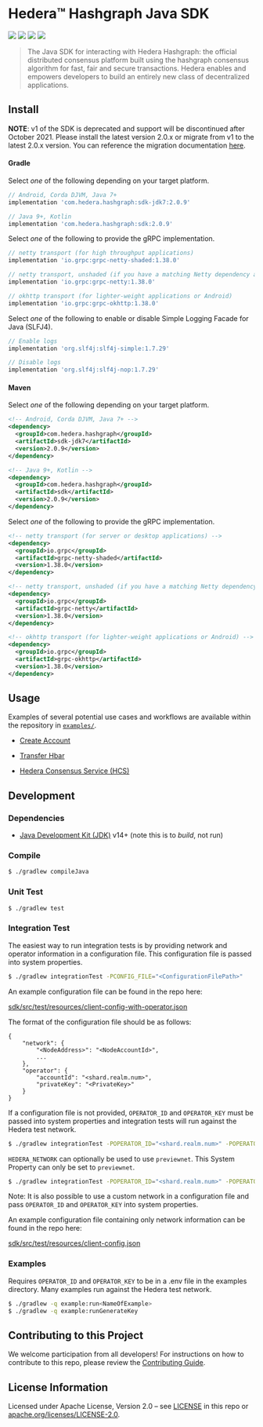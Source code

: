 # Hedera™ Hashgraph Java SDK

![](https://img.shields.io/badge/java-7%2B-blue?style=flat-square)
![](https://img.shields.io/badge/android-19%2B-blue?style=flat-square)
[![](https://img.shields.io/github/workflow/status/hashgraph/hedera-sdk-java/Java/develop?style=flat-square)](https://github.com/hashgraph/hedera-sdk-java/actions)
[![](https://img.shields.io/maven-central/v/com.hedera.hashgraph/sdk/2?label=maven&style=flat-square)](https://search.maven.org/artifact/com.hedera.hashgraph/sdk)

> The Java SDK for interacting with Hedera Hashgraph: the official distributed
> consensus platform built using the hashgraph consensus algorithm for fast,
> fair and secure transactions. Hedera enables and empowers developers to
> build an entirely new class of decentralized applications.

## Install

**NOTE**: v1 of the SDK is deprecated and support will be discontinued after October 2021. Please install the latest version 2.0.x or migrate from v1 to the latest 2.0.x version. You can reference the migration documentation [here](https://github.com/hashgraph/hedera-sdk-java/blob/master/MIGRATING_V1.md).

#### Gradle

Select _one_ of the following depending on your target platform.

```groovy
// Android, Corda DJVM, Java 7+
implementation 'com.hedera.hashgraph:sdk-jdk7:2.0.9'

// Java 9+, Kotlin
implementation 'com.hedera.hashgraph:sdk:2.0.9'
```

Select _one_ of the following to provide the gRPC implementation.

```groovy
// netty transport (for high throughput applications)
implementation 'io.grpc:grpc-netty-shaded:1.38.0'

// netty transport, unshaded (if you have a matching Netty dependency already)
implementation 'io.grpc:grpc-netty:1.38.0'

// okhttp transport (for lighter-weight applications or Android)
implementation 'io.grpc:grpc-okhttp:1.38.0'
```

Select _one_ of the following to enable or disable Simple Logging Facade for Java (SLFJ4).

```groovy
// Enable logs
implementation 'org.slf4j:slf4j-simple:1.7.29'

// Disable logs
implementation 'org.slf4j:slf4j-nop:1.7.29'

```



#### Maven

Select _one_ of the following depending on your target platform.

```xml
<!-- Android, Corda DJVM, Java 7+ -->
<dependency>
  <groupId>com.hedera.hashgraph</groupId>
  <artifactId>sdk-jdk7</artifactId>
  <version>2.0.9</version>
</dependency>

<!-- Java 9+, Kotlin -->
<dependency>
  <groupId>com.hedera.hashgraph</groupId>
  <artifactId>sdk</artifactId>
  <version>2.0.9</version>
</dependency>
```

Select _one_ of the following to provide the gRPC implementation.

```xml
<!-- netty transport (for server or desktop applications) -->
<dependency>
  <groupId>io.grpc</groupId>
  <artifactId>grpc-netty-shaded</artifactId>
  <version>1.38.0</version>
</dependency>

<!-- netty transport, unshaded (if you have a matching Netty dependency already) -->
<dependency>
  <groupId>io.grpc</groupId>
  <artifactId>grpc-netty</artifactId>
  <version>1.38.0</version>
</dependency>

<!-- okhttp transport (for lighter-weight applications or Android) -->
<dependency>
  <groupId>io.grpc</groupId>
  <artifactId>grpc-okhttp</artifactId>
  <version>1.38.0</version>
</dependency>
```

## Usage

Examples of several potential use cases and workflows are available
within the repository in [`examples/`](./examples/src/main/java).

 * [Create Account](./examples/src/main/java/CreateAccountExample.java)

 * [Transfer Hbar](./examples/src/main/java/TransferCryptoExample.java)

 * [Hedera Consensus Service (HCS)](./examples/src/main/java/ConsensusPubSubExample.java)

## Development

### Dependencies

 * [Java Development Kit (JDK)](https://adoptopenjdk.net/) v14+ (note this is to _build_, not run)

### Compile

```sh
$ ./gradlew compileJava
```

### Unit Test

```sh
$ ./gradlew test
```

### Integration Test

The easiest way to run integration tests is by providing network and operator information in a configuration file.
This configuration file is passed into system properties.

```sh
$ ./gradlew integrationTest -PCONFIG_FILE="<ConfigurationFilePath>"
```

An example configuration file can be found in the repo here:

[sdk/src/test/resources/client-config-with-operator.json](sdk/src/test/resources/client-config-with-operator.json)

The format of the configuration file should be as follows:

```
{
    "network": {
        "<NodeAddress>": "<NodeAccountId>",
        ...
    },
    "operator": {
        "accountId": "<shard.realm.num>",
        "privateKey": "<PrivateKey>"
    }
}
```

If a configuration file is not provided, `OPERATOR_ID` and `OPERATOR_KEY` must be passed into system properties
and integration tests will run against the Hedera test network.

```sh
$ ./gradlew integrationTest -POPERATOR_ID="<shard.realm.num>" -POPERATOR_KEY="<PrivateKey>"
```

`HEDERA_NETWORK` can optionally be used to use `previewnet`.  This System Property can only be set to `previewnet`.

```sh
$ ./gradlew integrationTest -POPERATOR_ID="<shard.realm.num>" -POPERATOR_KEY="<PrivateKey>" -PHEDERA_NETWORK="previewnet"
```

Note: It is also possible to use a custom network in a configuration file and pass `OPERATOR_ID` and `OPERATOR_KEY`
into system properties.

An example configuration file containing only network information can be found in the repo here:

[sdk/src/test/resources/client-config.json](sdk/src/test/resources/client-config.json)

### Examples

Requires `OPERATOR_ID` and `OPERATOR_KEY` to be in a .env file in the examples directory.   Many examples run against
the Hedera test network.

```sh
$ ./gradlew -q example:run<NameOfExample>
$ ./gradlew -q example:runGenerateKey
```

## Contributing to this Project

We welcome participation from all developers!
For instructions on how to contribute to this repo, please
review the [Contributing Guide](CONTRIBUTING.md).

## License Information

Licensed under Apache License,
Version 2.0 – see [LICENSE](LICENSE) in this repo
or [apache.org/licenses/LICENSE-2.0](http://www.apache.org/licenses/LICENSE-2.0).
